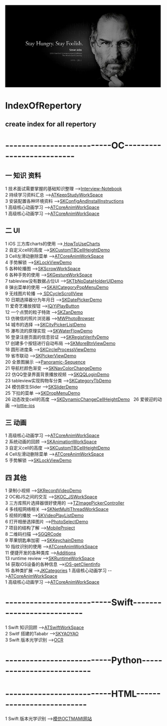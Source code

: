 <img src="https://github.com/AlexanderYeah/IndexOfRepertory/blob/master/jobs.png"/>

# IndexOfRepertory
## __create index for all repertory__


# --------------------------OC--------------------------      

## 一 知识 资料

1 技术面试需要掌握的基础知识整理  -->[Interview-Notebook](https://github.com/AlexanderYeah/Interview-Notebook)  
2 持续学习资料汇总 -->[ATKeepStudyWorkSpace
](https://github.com/AlexanderYeah/ATKeepStudyWorkSpace)   
3 安装配置各种环境资料 -->[SKConfigAndInstallInstructions](https://github.com/AlexanderYeah/SKConfigAndInstallInstructions)  
1 高级核心动画学习 -->[ATCoreAnimWorkSpace](https://github.com/AlexanderYeah/ATCoreAnimWorkSpace)  
1 高级核心动画学习 -->[ATCoreAnimWorkSpace](https://github.com/AlexanderYeah/ATCoreAnimWorkSpace)  

## 二 UI   
1 iOS 三方库charts的使用 -->[
HowToUseCharts](https://github.com/AlexanderYeah/HowToUseCharts)  
2 自定义cell的高度 -->[SKCustomTBCellHeightDemo](https://github.com/AlexanderYeah/SKCustomTBCellHeightDemo)  
3 Cell左滑动删除菜单 -->[ATCoreAnimWorkSpace](https://github.com/AlexanderYeah/SKTBCellDelWorkSpace)  
4 手势解锁 -->[SKLockViewDemo](https://github.com/AlexanderYeah/SKLockViewDemo)  
5 各种轮播图 -->[SKScrowWorkSpace](https://github.com/AlexanderYeah/SKScrowWorkSpace)  
6 各种手势的使用 -->[SKGestureWorkSpace](https://github.com/AlexanderYeah/SKGestureWorkSpace)  
7 tableview没有数据占位UI -->[SKTbNoDataHolderUIDemo](https://github.com/AlexanderYeah/SKTbNoDataHolderUIDemo)  
8 弹出菜单的使用 -->[SKAllCategoryPopMenuDemo](https://github.com/AlexanderYeah/SKAllCategoryPopMenuDemo)  
9 无线图片轮播 -->[
SDCycleScrollView](https://github.com/AlexanderYeah/SDCycleScrollView)  
10 日期选择器分为年月日 -->[SKDatePickerDemo](https://github.com/AlexanderYeah/SKDatePickerDemo)  
11 爱奇艺播放按钮 -->[IQiYiPlayButton](https://github.com/AlexanderYeah/IQiYiPlayButton)  
12 一个点赞的粒子特效 -->[SKZanDemo](https://github.com/AlexanderYeah/SKZanDemo)  
13 仿微信的照片浏览器 -->[MWPhotoBrowser](https://github.com/AlexanderYeah/MWPhotoBrowser)  
14 城市的选择 -->[SKCityPickerListDemo](https://github.com/AlexanderYeah/SKCityPickerListDemo)  
15 瀑布流的原理实现 -->[SKWaterFlowDemo](https://github.com/AlexanderYeah/SKWaterFlowDemo)  
16 登录注册页面的信息验证 -->[SKRegistVerifyDemo](https://github.com/AlexanderYeah/SKRegistVerifyDemo)  
17 创建多个按钮进行自动布局 -->[SKMoreBtnViewDemo](https://github.com/AlexanderYeah/SKMoreBtnViewDemo)  
18 圆形进度条 -->[SKCircleProcessViewDemo](https://github.com/AlexanderYeah/SKCircleProcessViewDemo)  
19 省市联动 -->[SKPickerViewDemo](https://github.com/AlexanderYeah/SKPickerViewDemo)  
20 全景图展示 -->[Panoramic-Sequence](https://github.com/AlexanderYeah/Panoramic-Sequence)  
21 导航栏颜色渐变 -->[SKNavColorChangeDemo](https://github.com/AlexanderYeah/SKNavColorChangeDemo)  
22 仿QQ登录界面背景播放视频 -->[SKQQLoginDemo](https://github.com/AlexanderYeah/SKQQLoginDemo)  
23 tableview实现购物车分类 -->[SKCategoryTbDemo](https://github.com/AlexanderYeah/SKCategoryTbDemo)  
24 模仿原生Slider -->[SKSliderDemo](https://github.com/AlexanderYeah/SKSliderDemo/tree/master)  
25 下拉的菜单 -->[SKDropMenuDemo](https://github.com/AlexanderYeah/SKDropMenuDemo)  
26 动态改变cell的高度 -->[SKDynamicChangeCellHeightDemo](https://github.com/AlexanderYeah/SKDynamicChangeCellHeightDemo)  
26 爱彼迎的动画 -->[lottie-ios](https://github.com/AlexanderYeah/lottie-ios)  


## 三 动画
1 高级核心动画学习 -->[ATCoreAnimWorkSpace](https://github.com/AlexanderYeah/ATCoreAnimWorkSpace)  
2 系统动画的回顾 -->[SKAnimationWorkSpace](https://github.com/AlexanderYeah/SKAnimationWorkSpace)  
3 自定义cell的高度 -->[SKCustomTBCellHeightDemo](https://github.com/AlexanderYeah/SKCustomTBCellHeightDemo)  
4 Cell左滑动删除菜单 -->[ATCoreAnimWorkSpace](https://github.com/AlexanderYeah/SKTBCellDelWorkSpace)  
5 手势解锁 -->[SKLockViewDemo](https://github.com/AlexanderYeah/SKLockViewDemo)





## 四 其他
1 录制小视频 -->[SKRecordVideoDemo](https://github.com/AlexanderYeah/SKRecordVideoDemo)  
2 OC和JS之间的交互 -->[SKOC_JSWorkSpace](https://github.com/AlexanderYeah/SKOC_JSWorkSpace)  
3 三方库照片选择器很好使用的 -->[TZImagePickerController](https://github.com/AlexanderYeah/TZImagePickerController)  
4 多线程网络相关 -->[SKNetMultiThreadWorkSpace](https://github.com/AlexanderYeah/SKNetMultiThreadWorkSpace)  
5 视频的播放 -->[SKVideoPlayListDemo](https://github.com/AlexanderYeah/SKVideoPlayListDemo)  
6 打开相册选择图片 -->[PhotoSelectDemo](https://github.com/AlexanderYeah/PhotoSelectDemo)  
7 项目的结构了解 -->[MobileProject](https://github.com/AlexanderYeah/MobileProject)  
8 二维码扫描 -->[SGQRCode](https://github.com/AlexanderYeah/SGQRCode)  
9 苹果钥匙串加密 -->[SKKeychainDemo](https://github.com/AlexanderYeah/SKKeychainDemo)  
10 指纹识别的使用 -->[ATCoreAnimWorkSpace](https://github.com/AlexanderYeah/SKFingerprintDemo)  
11 便捷开发的各种类库 -->[Additions](https://github.com/AlexanderYeah/Additions)    
13 runtime review -->[SKRuntimeWorkSpace](https://github.com/AlexanderYeah/SKRuntimeWorkSpace/blob/master/README.md)  
14 获取iOS设备的各种信息 -->[iOS-getClientInfo](https://github.com/AlexanderYeah/iOS-getClientInfo)  
15 各种类扩展 -->[JKCategories](https://github.com/AlexanderYeah/JKCategories)
1 高级核心动画学习 -->[ATCoreAnimWorkSpace](https://github.com/AlexanderYeah/ATCoreAnimWorkSpace)  
1 高级核心动画学习 -->[ATCoreAnimWorkSpace](https://github.com/AlexanderYeah/ATCoreAnimWorkSpace)  


# --------------------------Swift--------------------------  
1 Swift 知识回顾 -->[ATSwiftWorkSpace](https://github.com/AlexanderYeah/ATSwiftWorkSpace/tree/master)  
2 Switf 搭建的Tababr -->[SKYAOYAO](https://github.com/AlexanderYeah/SKYAOYAO)  
3 Swift 版本光学识别 -->[OCR](https://github.com/AlexanderYeah/ChineseIDCardOCR)  



# --------------------------Python--------------------------    



# --------------------------HTML--------------------------   
1 Swift 版本光学识别 -->[模仿OCTMAMI网站](https://github.com/AlexanderYeah/SKOctmamiDemo)  


